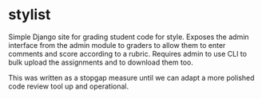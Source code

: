 stylist
=======

Simple Django site for grading student code for style. Exposes the admin
interface from the admin module to graders to allow them to enter comments
and score according to a rubric. Requires admin to use CLI to bulk upload
the assignments and to download them too.

This was written as a stopgap measure until we can adapt a more polished
code review tool up and operational.
